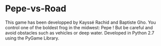 # Pepe-vs-Road
This game has been developped by Kayssé Rachid and Baptiste Gho.
You control one of the boldest frog in the midwest: Pepe ! But be careful and avoid obstacles such as vehicles or deep water.
Developed in Python 2.7 using the PyGame Library.

